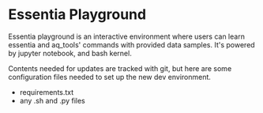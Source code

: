 # Essentia Playground

Essentia playground is an interactive environment where users can learn essentia and aq_tools' commands with provided data samples. 
It's powered by jupyter notebook, and bash kernel. 

Contents needed for updates are tracked with git, but here are some configuration files needed to set up the new dev environment. 
* requirements.txt
* any .sh and .py files
